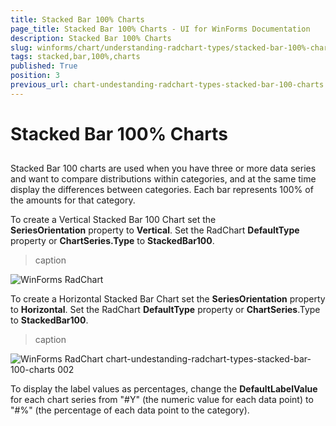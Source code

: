 ```yaml
---
title: Stacked Bar 100% Charts
page_title: Stacked Bar 100% Charts - UI for WinForms Documentation
description: Stacked Bar 100% Charts
slug: winforms/chart/understanding-radchart-types/stacked-bar-100%-charts
tags: stacked,bar,100%,charts
published: True
position: 3
previous_url: chart-undestanding-radchart-types-stacked-bar-100-charts
---
```


# Stacked Bar 100% Charts



## 

Stacked Bar 100 charts are used when you have three or more data series and want to compare distributions within categories, and at the same time display the differences between categories. Each bar represents 100% of the amounts for that category.  

To create a Vertical Stacked Bar 100 Chart set the __SeriesOrientation__ property to __Vertical__. Set the RadChart __DefaultType__ property or __ChartSeries.Type__ to __StackedBar100__.
>caption 

![WinForms RadChart ](images/chart-undestanding-radchart-types-stacked-bar-100-charts001.png)

To create a Horizontal Stacked Bar Chart set the __SeriesOrientation__ property to __Horizontal__. Set the RadChart __DefaultType__ property or __ChartSeries__.Type to __StackedBar100__.
>caption 

![WinForms RadChart chart-undestanding-radchart-types-stacked-bar-100-charts 002](images/chart-undestanding-radchart-types-stacked-bar-100-charts002.png)

To display the label values as percentages, change the __DefaultLabelValue__ for each chart series from "#Y" (the numeric value for each data point) to "#%" (the percentage of each data point to the category).
        
